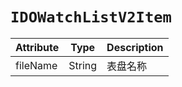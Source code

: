 # `IDOWatchListV2Item`

| Attribute | Type   | Description |
| --------- | ------ | ----------- |
| fileName  | String | 表盘名称    |

